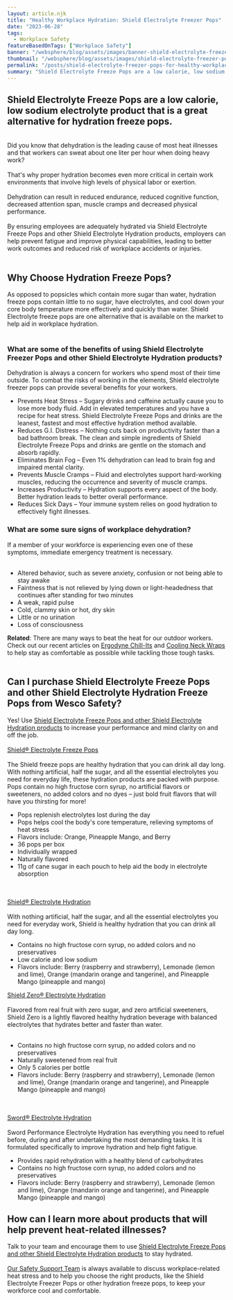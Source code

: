 ```yaml
---
layout: article.njk
title: "Healthy Workplace Hydration: Shield Electrolyte Freezer Pops"
date: "2023-06-28"
tags:
  - Workplace Safety
featureBasedOnTags: ["Workplace Safety"]
banner: "/websphere/blog/assets/images/banner-shield-electrolyte-freezer-pops-for-healthy-workplace-hydration.webp"
thumbnail: "/websphere/blog/assets/images/shield-electrolyte-freezer-pops-for-healthy-workplace-hydration.webp"
permalink: "/posts/shield-electrolyte-freezer-pops-for-healthy-workplace-hydration.html"
summary: "Shield Electrolyte Freeze Pops are a low calorie, low sodium electrolyte product that is a great alternative for hydration freeze pops."
---
```


<h2 class="intro">Shield Electrolyte Freeze Pops are a low calorie, low sodium electrolyte product that is a great alternative for hydration freeze pops.</h2>
<br>
Did you know that dehydration is the leading cause of most heat illnesses and that workers can sweat about one liter per hour when doing heavy work?
<br><br>
That's why proper hydration becomes even more critical in certain work environments that involve high levels of physical labor or exertion.
<br><br>
Dehydration can result in reduced endurance, reduced cognitive function, decreased attention span, muscle cramps and decreased physical performance.
<br><br>
By ensuring employees are adequately hydrated via Shield Electrolyte Freeze Pops and other Shield Electrolyte Hydration products, employers can help prevent fatigue and improve physical capabilities, leading to better work outcomes and reduced risk of workplace accidents or injuries.
<br><br>
<h2>Why Choose Hydration Freeze Pops?</h2>
As opposed to popsicles which contain more sugar than water, hydration freeze pops contain little to no sugar, have electrolytes, and cool down your core body temperature more effectively and quickly than water. Shield Electrolyte freeze pops are one alternative that is available on the market to help aid in workplace hydration. 
<br><br>
<h3>What are some of the benefits of using Shield Electrolyte Freezer Pops and other Shield Electrolyte Hydration products?</h3>
Dehydration is always a concern for workers who spend most of their time outside. To combat the risks of working in the elements, Shield electrolyte freezer pops can provide several benefits for your workers.
<ul>
    <li>Prevents Heat Stress – Sugary drinks and caffeine actually cause you to lose more body fluid. Add in elevated temperatures and you have a recipe for heat stress. Shield Electrolyte Freeze Pops and drinks are the leanest, fastest and most effective hydration method available.</li>
    <li>Reduces G.I. Distress – Nothing cuts back on productivity faster than a bad bathroom break. The clean and simple ingredients of Shield Electrolyte Freeze Pops and drinks are gentle on the stomach and absorb rapidly.</li>
    <li>Eliminates Brain Fog – Even 1% dehydration can lead to brain fog and impaired mental clarity.</li>
    <li>Prevents Muscle Cramps – Fluid and electrolytes support hard-working muscles, reducing the occurrence and severity of muscle cramps.</li>
    <li>Increases Productivity ­– Hydration supports every aspect of the body. Better hydration leads to better overall performance.</li>
    <li>Reduces Sick Days ­– Your immune system relies on good hydration to effectively fight illnesses.</li>
</ul>
<h3>What are some sure signs of workplace dehydration?</h3>
If a member of your workforce is experiencing even one of these symptoms, immediate emergency treatment is necessary.
<br><br>
<ul>
    <li>Altered behavior, such as severe anxiety, confusion or not being able to stay awake</li>
    <li>Faintness that is not relieved by lying down or light-headedness that continues after standing for two minutes</li>
    <li>A weak, rapid pulse</li>
    <li>Cold, clammy skin or hot, dry skin</li>
    <li>Little or no urination</li>
    <li>Loss of consciousness</li>
</ul>
<strong>Related</strong>: There are many ways to beat the heat for our outdoor workers. Check out our recent articles on <a href="https://conney.com/websphere/blog/posts/beat-heat-stress-with-ergodyne-chill-its.html?utm_medium=shield-electrolyte-pops&utm_source=Blog&utm_campaign=Conney">Ergodyne Chill-Its</a> and <a href="https://www.conney.com/websphere/blog/posts/beat-heat-with-cooling-neck-wrap.html?utm_medium=shield-electrolyte-pops&utm_source=Blog&utm_campaign=Conney">Cooling Neck Wraps</a> to help stay as comfortable as possible while tackling those tough tasks.  
<br><br>
<h2>Can I purchase Shield Electrolyte Freeze Pops and other Shield Electrolyte Hydration Freeze Pops from Wesco Safety?</h2>
Yes! Use <a href="https://www.conney.com/brands/sword-performance?utm_medium=shield-electrolyte-pops&utm_source=Blog&utm_campaign=Conney">Shield Electrolyte Freeze Pops and other Shield Electrolyte Hydration products</a> to increase your performance and mind clarity on and off the job.
<br><br>
<a href="https://www.conney.com/product/shield-electrolyte-freeze-pops?utm_medium=shield-electrolyte-pops&utm_source=Blog&utm_campaign=Shield">Shield® Electrolyte Freeze Pops</a>
<br><br>
The Shield freeze pops are healthy hydration that you can drink all day long. With nothing artificial, half the sugar, and all the essential electrolytes you need for everyday life, these hydration products are packed with purpose. Pops contain no high fructose corn syrup, no artificial flavors or sweeteners, no added colors and no dyes – just bold fruit flavors that will have you thirsting for more!
<ul>
    <li>Pops replenish electrolytes lost during the day</li>
    <li>Pops helps cool the body's core temperature, relieving symptoms of heat stress</li>
    <li>Flavors include: Orange, Pineapple Mango, and Berry</li>
    <li>36 pops per box</li>
    <li>Individually wrapped</li>
    <li>Naturally flavored</li>
    <li>11g of cane sugar in each pouch to help aid the body in electrolyte absorption</li>
</ul>
<br><br>
<a href="https://www.conney.com/style/shield-electrolyte-hydration?PMWTNO=&utm_medium=shield-electrolyte-pops&utm_source=Blog&utm_campaign=Shield">Shield® Electrolyte Hydration</a>
<br><br>
With nothing artificial, half the sugar, and all the essential electrolytes you need for everyday work, Shield is healthy hydration that you can drink all day long.
<ul>
    <li>Contains no high fructose corn syrup, no added colors and no preservatives</li>
    <li>Low calorie and low sodium</li>
    <li>Flavors include: Berry (raspberry and strawberry), Lemonade (lemon and lime), Orange (mandarin orange and tangerine), and Pineapple Mango (pineapple and mango)</li>
</ul>
<a href="https://www.conney.com/style/shield-zero-electrolyte-hydration?PMWTNO=&utm_medium=shield-electrolyte-pops&utm_source=Blog&utm_campaign=Shield">Shield Zero® Electrolyte Hydration</a>
<br><br>
Flavored from real fruit with zero sugar, and zero artificial sweeteners, Shield Zero is a lightly flavored healthy hydration beverage with balanced electrolytes that hydrates better and faster than water.
<br><br>
<ul>
    <li>Contains no high fructose corn syrup, no added colors and no preservatives</li>
    <li>Naturally sweetened from real fruit</li>
    <li>Only 5 calories per bottle</li>
    <li>Flavors include: Berry (raspberry and strawberry), Lemonade (lemon and lime), Orange (mandarin orange and tangerine), and Pineapple Mango (pineapple and mango)</li>
</ul>
<br><br>
<a href="https://www.conney.com/style/sword-electrolyte-hydration?PMWTNO=&utm_medium=shield-electrolyte-pops&utm_source=Blog&utm_campaign=Shield">Sword® Electrolyte Hydration</a>
<br><br>
Sword Performance Electrolyte Hydration has everything you need to refuel before, during and after undertaking the most demanding tasks. It is formulated specifically to improve hydration and help fight fatigue.
<ul>
    <li>Provides rapid rehydration with a healthy blend of carbohydrates</li>
    <li>Contains no high fructose corn syrup, no added colors and no preservatives</li>
    <li>Flavors include: Berry (raspberry and strawberry), Lemonade (lemon and lime), Orange (mandarin orange and tangerine), and Pineapple Mango (pineapple and mango)</li>
</ul>
<h2>How can I learn more about products that will help prevent heat-related illnesses?</h2>
Talk to your team and encourage them to use <a href="https://www.conney.com/brands/sword-performance?utm_medium=shield-electrolyte-pops&utm_source=Blog&utm_campaign=Conney">Shield Electrolyte Freeze Pops and other Shield Electrolyte Hydration products</a> to stay hydrated.
<br><br>
<a href="https://www.conney.com/pages/safetyservices?utm_medium=shield-electrolyte-pops&utm_source=Blog&utm_campaign=Conney">Our Safety Support Team</a> is always available to discuss workplace-related heat stress and to help you choose the right products, like the Shield Electrolyte Freezer Pops or other hydration freeze pops, to keep your workforce cool and comfortable.
